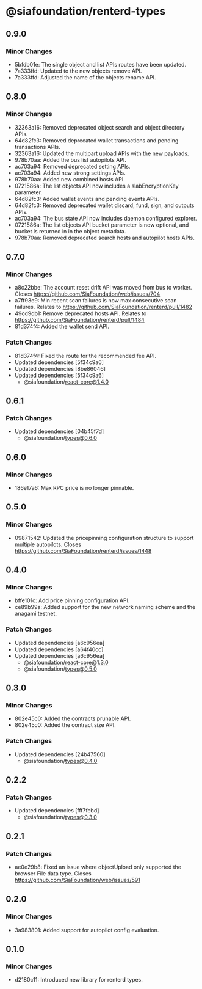 # @siafoundation/renterd-types

## 0.9.0

### Minor Changes

- 5bfdb01e: The single object and list APIs routes have been updated.
- 7a333ffd: Updated to the new objects remove API.
- 7a333ffd: Adjusted the name of the objects rename API.

## 0.8.0

### Minor Changes

- 32363a16: Removed deprecated object search and object directory APIs.
- 64d82fc3: Removed deprecated wallet transactions and pending transactions APIs.
- 32363a16: Updated the multipart upload APIs with the new payloads.
- 978b70aa: Added the bus list autopilots API.
- ac703a94: Removed deprecated setting APIs.
- ac703a94: Added new strong settings APIs.
- 978b70aa: Added new combined hosts API.
- 0721586a: The list objects API now includes a slabEncryptionKey parameter.
- 64d82fc3: Added wallet events and pending events APIs.
- 64d82fc3: Removed deprecated wallet discard, fund, sign, and outputs APIs.
- ac703a94: The bus state API now includes daemon configured explorer.
- 0721586a: The list objects API bucket parameter is now optional, and bucket is returned in in the object metadata.
- 978b70aa: Removed deprecated search hosts and autopilot hosts APIs.

## 0.7.0

### Minor Changes

- a8c22bbe: The account reset drift API was moved from bus to worker. Closes https://github.com/SiaFoundation/web/issues/704
- a7ff93e9: Min recent scan failures is now max consecutive scan failures. Relates to https://github.com/SiaFoundation/renterd/pull/1482
- 49cd9db1: Remove deprecated hosts API. Relates to https://github.com/SiaFoundation/renterd/pull/1484
- 81d374f4: Added the wallet send API.

### Patch Changes

- 81d374f4: Fixed the route for the recommended fee API.
- Updated dependencies [5f34c9a6]
- Updated dependencies [8be86046]
- Updated dependencies [5f34c9a6]
  - @siafoundation/react-core@1.4.0

## 0.6.1

### Patch Changes

- Updated dependencies [04b45f7d]
  - @siafoundation/types@0.6.0

## 0.6.0

### Minor Changes

- 186e17a6: Max RPC price is no longer pinnable.

## 0.5.0

### Minor Changes

- 09871542: Updated the pricepinning configuration structure to support multiple autopilots. Closes https://github.com/SiaFoundation/renterd/issues/1448

## 0.4.0

### Minor Changes

- bffe101c: Add price pinning configuration API.
- ce89b99a: Added support for the new network naming scheme and the anagami testnet.

### Patch Changes

- Updated dependencies [a6c956ea]
- Updated dependencies [a64f40cc]
- Updated dependencies [a6c956ea]
  - @siafoundation/react-core@1.3.0
  - @siafoundation/types@0.5.0

## 0.3.0

### Minor Changes

- 802e45c0: Added the contracts prunable API.
- 802e45c0: Added the contract size API.

### Patch Changes

- Updated dependencies [24b47560]
  - @siafoundation/types@0.4.0

## 0.2.2

### Patch Changes

- Updated dependencies [fff7febd]
  - @siafoundation/types@0.3.0

## 0.2.1

### Patch Changes

- ae0e29b8: Fixed an issue where objectUpload only supported the browser File data type. Closes https://github.com/SiaFoundation/web/issues/591

## 0.2.0

### Minor Changes

- 3a983801: Added support for autopilot config evaluation.

## 0.1.0

### Minor Changes

- d2180c11: Introduced new library for renterd types.
